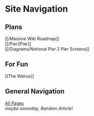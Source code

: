 # Site Navigation

## Plans

[[/Massive Wiki Roadmap]]  
[[/Pier2Pier]]  
[[/Diagrams/Notional Pier 2 Pier Screens]]

## For Fun

[[The Walrus]]

## General Navigation

[All Pages](/all-pages.html)  
_maybe someday, Random Article!_

